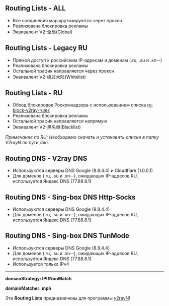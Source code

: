 ## **Routing Lists - ALL**
- Все соединения маршрутизируются через прокси
- Реализована блокировка рекламы
- Эквивалент V2-全局(Global)

## **Routing Lists - Legacy RU**
- Прямой доступ к российским IP-адресам и доменам (.ru, .su и .xn--)
- Реализована блокировка рекламы
- Остальной трафик направляется через прокси
- Эквивалент V2-绕过大陆(Whitelist)

## **Routing Lists - RU**
- Обход блокировок Роскомнадзора с использованием списка [ru-block-v2ray-rules](https://github.com/Nidelon/ru-block-v2ray-rules)
- Реализована блокировка рекламы
- Остальной трафик направляется напрямую
- Эквивалент V2-黑名单(Blacklist)

*Примечание по RU: Необходимо скачать и установить списки в папку V2rayN по пути /bin.*

## **Routing DNS - V2ray DNS**
- Используются серверы DNS Google (8.8.4.4) и Cloudflare (1.0.0.1)
- Для доменов (.ru, .su и .xn--), ожидающих IP-адресов RU, используется Яндекс DNS (77.88.8.1)

## **Routing DNS - Sing-box DNS Http-Socks**
- Используются серверы DNS Google (8.8.4.4)
- Для доменов (.ru, .su и .xn--), ожидающих IP-адресов RU, используется Яндекс DNS (77.88.8.1)

## **Routing DNS - Sing-box DNS TunMode**
- Используются серверы DNS Google (8.8.4.4)
- Для доменов (.ru, .su и .xn--), ожидающих IP-адресов RU, используется Яндекс DNS (77.88.8.1)
- Используется только IPv4
---
**domainStrategy: IPIfNonMatch**

**domainMatcher: mph**

Эти **Routing Lists** предназначены для программы [v2rayN](https://github.com/2dust/v2rayN)!

